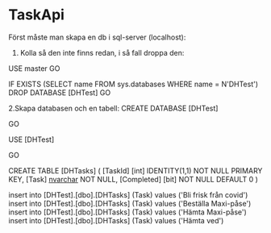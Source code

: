 # TaskApi

Först måste man skapa en db i sql-server (localhost):

1. Kolla så den inte finns redan, i så fall droppa den:

USE master
GO

IF EXISTS (SELECT name FROM sys.databases WHERE name = N'DHTest')
    DROP DATABASE [DHTest]
GO

2.Skapa databasen och en tabell:
CREATE DATABASE [DHTest]

GO

USE [DHTest]

GO


CREATE TABLE [DHTasks] 
(
[TaskId] [int] IDENTITY(1,1) NOT NULL PRIMARY KEY,
[Task] [nvarchar](500) NOT NULL,
[Completed] [bit] NOT NULL DEFAULT 0
)

insert into [DHTest].[dbo].[DHTasks]
(Task) values ('Bli frisk från covid')
insert into [DHTest].[dbo].[DHTasks]
(Task) values ('Beställa Maxi-påse')
insert into [DHTest].[dbo].[DHTasks]
(Task) values ('Hämta Maxi-påse')
insert into [DHTest].[dbo].[DHTasks]
(Task) values ('Hämta ved')
